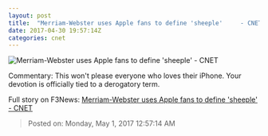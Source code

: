 ```yaml
---
layout: post
title:  "Merriam-Webster uses Apple fans to define 'sheeple'     - CNET"
date: 2017-04-30 19:57:14Z
categories: cnet
---
```


![Merriam-Webster uses Apple fans to define 'sheeple'     - CNET](https://cnet2.cbsistatic.com/img/HWviCgFwb9BjPW_YIYo4XJ8oZa8=/670x503/2017/04/29/8c1668fe-8973-4db5-8ef7-4086b048ea30/gettyimages-469095434.jpg)

Commentary: This won't please everyone who loves their iPhone. Your devotion is officially tied to a derogatory term.


Full story on F3News: [Merriam-Webster uses Apple fans to define 'sheeple'     - CNET](http://www.f3nws.com/n/FsrPX)

> Posted on: Monday, May 1, 2017 12:57:14 AM
